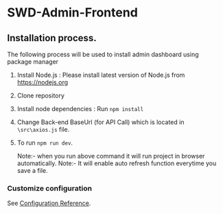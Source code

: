 # SWD-Admin-Frontend

## Installation process.

The following process will be used to install admin dashboard using package manager

1. Install Node.js : Please install latest version of Node.js from https://nodejs.org
2. Clone repository
3. Install node dependencies : Run `npm install`
4. Change Back-end BaseUrl (for API Call) which is located in `\src\axios.js` file.
5. To run `npm run dev`.

    Note:- when you run above command it will run project in browser automatically.
    Note:- It will enable auto refresh function everytime you save a file.


### Customize configuration
See [Configuration Reference](https://cli.vuejs.org/config/).
